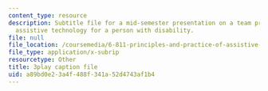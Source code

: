 ```yaml
---
content_type: resource
description: Subtitle file for a mid-semester presentation on a team project to develop
  assistive technology for a person with disability.
file: null
file_location: /coursemedia/6-811-principles-and-practice-of-assistive-technology-fall-2014/a89bd0e23a4f488f341a52d4743af1b4_EWjWv1YBB7A.srt
file_type: application/x-subrip
resourcetype: Other
title: 3play caption file
uid: a89bd0e2-3a4f-488f-341a-52d4743af1b4
---
```

